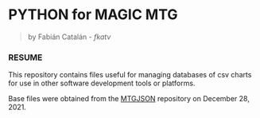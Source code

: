 # PYTHON for MAGIC MTG

> by Fabián Catalán - *fkatv*

### RESUME

This repository contains files useful for managing databases of csv charts for use in other software development tools or platforms.

Base files were obtained from the [MTGJSON](https://mtgjson.com/downloads/all-files/) repository on December 28, 2021.
